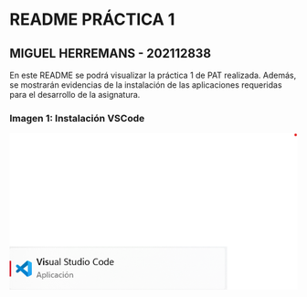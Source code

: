 # README PRÁCTICA 1 
## MIGUEL HERREMANS - 202112838

En este README se podrá visualizar la práctica 1 de PAT realizada. Además, se mostrarán evidencias de la instalación de las aplicaciones requeridas para el desarrollo de la asignatura.


### Imagen 1: Instalación VSCode
![Resultado del proyecto](images/vscode.png)

